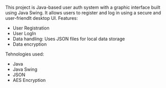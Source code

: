 This project is Java-based user auth system with a graphic interface built using Java Swing. It allows users to register and log in using a secure and user-friendlt desktop UI.
Features:
- User Registration
- User LogIn
- Data handling: Uses JSON files for local data storage
- Data encryption
  
Tehnologies used:
- Java
- Java Swing
- JSON
- AES Encryption
